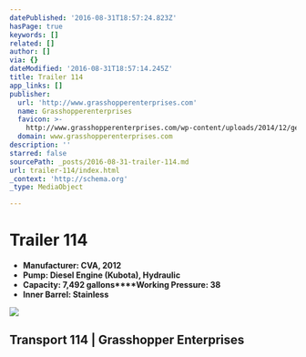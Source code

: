```yaml
---
datePublished: '2016-08-31T18:57:24.823Z'
hasPage: true
keywords: []
related: []
author: []
via: {}
dateModified: '2016-08-31T18:57:14.245Z'
title: Trailer 114
app_links: []
publisher:
  url: 'http://www.grasshopperenterprises.com'
  name: Grasshopperenterprises
  favicon: >-
    http://www.grasshopperenterprises.com/wp-content/uploads/2014/12/ge_logo-e1437129093214-150x150.jpg
  domain: www.grasshopperenterprises.com
description: ''
starred: false
sourcePath: _posts/2016-08-31-trailer-114.md
url: trailer-114/index.html
_context: 'http://schema.org'
_type: MediaObject

---
```

# Trailer 114

* **Manufacturer: CVA, 2012**
* **Pump: Diesel Engine (Kubota), Hydraulic**
* **Capacity: 7,492 gallons****Working Pressure: 38**
* **Inner Barrel: Stainless**

<article style=""><img src="https://s3-us-west-2.amazonaws.com/the-grid-img/p/4615a5b1deec6150a54c6b201c3fff889e3e339b.jpg" /><h1>Transport 114 | Grasshopper Enterprises</h1></article>